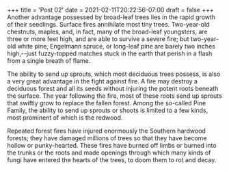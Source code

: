 +++
title = 'Post 02'
date = 2021-02-11T20:22:56-07:00
draft = false
+++
Another advantage possessed by broad-leaf trees lies in the rapid growth of their seedlings. Surface fires annihilate most tiny trees. Two-year-old chestnuts, maples, and, in fact, many of the broad-leaf youngsters, are three or more feet high, and are able to survive a severe fire; but two-year-old white pine, Engelmann spruce, or long-leaf pine are barely two inches high,--just fuzzy-topped matches stuck in the earth that perish in a flash from a single breath of flame.

The ability to send up sprouts, which most deciduous trees possess, is also a very great advantage in the fight against fire. A fire may destroy a deciduous forest and all its seeds without injuring the potent roots beneath the surface. The year following the fire, most of these roots send up sprouts that swiftly grow to replace the fallen forest. Among the so-called Pine Family, the ability to send up sprouts or shoots is limited to a few kinds, most prominent of which is the redwood.

Repeated forest fires have injured enormously the Southern hardwood forests; they have damaged millions of trees so that they have become hollow or punky-hearted. These fires have burned off limbs or burned into the trunks or the roots and made openings through which many kinds of fungi have entered the hearts of the trees, to doom them to rot and decay.
